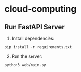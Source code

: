 # cloud-computing

## Run FastAPI Server
1. Install dependencies:
```shell
pip install -r requirements.txt
```
2. Run the server:
```shell
python3 web/main.py
```